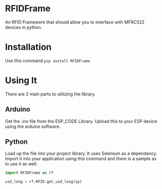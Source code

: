 # RFIDFrame
An RFID Framework that should allow you to interface with MFRC522 devices in python.

# Installation
Use this command `pip install RFIDFrame`

# Using It
There are 2 main parts to utilizing the library.

## Arduino
Get the .ino file from the ESP_CODE Library. Upload this to your ESP device using the arduino software. 

## Python
Load up the file into your project library. It uses Selenium as a dependancy. Import it into your application using this command and there is a sample as to use it as well.

```python
import RFIDFrame as rf

uid_long = rf.RFID.get_uid_long(ip)
```
